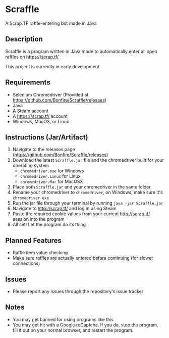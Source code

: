 # Scraffle
A Scrap.TF raffle-entering bot made in Java

## Description
Scraffle is a program written in Java made to automatically enter all open raffles on https://scrap.tf/

This project is currently in early development

## Requirements
  - Selenium Chromedriver (Provided at https://github.com/Bonfire/Scraffle/releases)
  - Java
  - A Steam account
  - A https://scrap.tf/ account
  - Windows, MacOS, or Linux
  
## Instructions (Jar/Artifact)
  1. Navigate to the releases page (https://github.com/Bonfire/Scraffle/releases)
  2. Download the latest ```Scraffle.jar``` file and the chromedriver built for your operating system
      - ```chromedriver.exe``` for Windows
      - ```chromedriver.Linux``` for Linux
      - ```chromedriver.Mac``` for MacOSX
  3. Place both ```Scraffle.jar``` and your chromedriver in the same folder
  4. Rename your chromedriver to ```chromedriver```, on Windows, make sure it's ```chromedriver.exe```
  5. Run the jar file through your terminal by running ```java -jar Scraffle.jar```
  6. Navigate to http://scrap.tf/ and log in using Steam
  7. Paste the required cookie values from your current http://scrap.tf/ session into the program
  8. All set! Let the program do its thing

## Planned Features
  - Raffle item value checking
  - Make sure raffles are actually entered before continuing (for slower connections)

## Issues
  - Please report any issues through the repository's issue tracker
  
## Notes
  - You may get banned for using programs like this
  - You may get hit with a Google reCaptcha. If you do, stop the program, fill it out on your normal browser, and restart the program.

